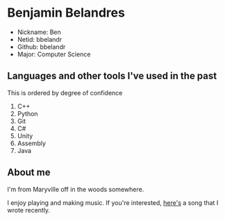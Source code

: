 # Benjamin Belandres

- Nickname: Ben
- Netid:    bbelandr
- Github:   bbelandr
- Major:    Computer Science

## Languages and other tools I've used in the past

This is ordered by degree of confidence
1. C++
1. Python
1. Git
1. C#
1. Unity
1. Assembly
1. Java

## About me

I'm from Maryville off in the woods somewhere.

I enjoy playing and making music.
If you're interested, [here's](https://www.youtube.com/watch?v=dQw4w9WgXcQ) a song that I wrote recently.


